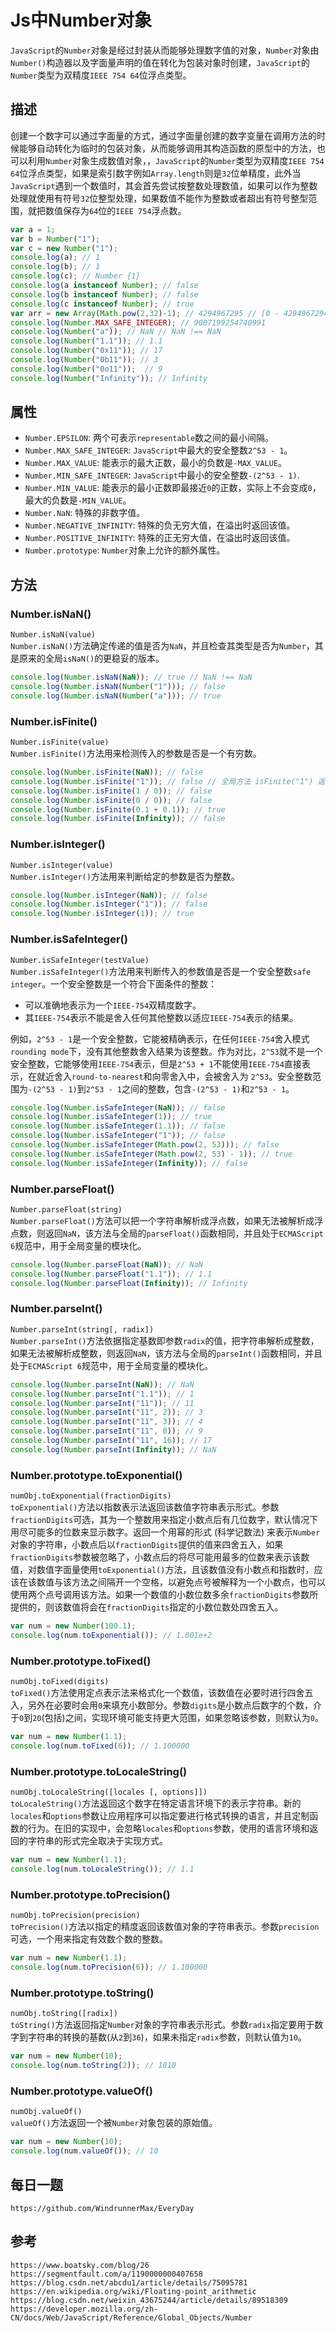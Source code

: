 # Js中Number对象
`JavaScript`的`Number`对象是经过封装从而能够处理数字值的对象，`Number`对象由`Number()`构造器以及字面量声明的值在转化为包装对象时创建，`JavaScript`的`Number`类型为双精度`IEEE 754 64`位浮点类型。

## 描述
创建一个数字可以通过字面量的方式，通过字面量创建的数字变量在调用方法的时候能够自动转化为临时的包装对象，从而能够调用其构造函数的原型中的方法，也可以利用`Number`对象生成数值对象，，`JavaScript`的`Number`类型为双精度`IEEE 754 64`位浮点类型，如果是索引数字例如`Array.length`则是`32`位单精度，此外当`JavaScript`遇到一个数值时，其会首先尝试按整数处理数值，如果可以作为整数处理就使用有符号`32`位整型处理，如果数值不能作为整数或者超出有符号整型范围，就把数值保存为`64`位的`IEEE 754`浮点数。

```javascript
var a = 1;
var b = Number("1");
var c = new Number("1");
console.log(a); // 1
console.log(b); // 1
console.log(c); // Number {1}
console.log(a instanceof Number); // false
console.log(b instanceof Number); // false
console.log(c instanceof Number); // true
var arr = new Array(Math.pow(2,32)-1); // 4294967295 // [0 - 4294967294]
console.log(Number.MAX_SAFE_INTEGER); // 9007199254740991
console.log(Number("a")); // NaN // NaN !== NaN
console.log(Number("1.1")); // 1.1
console.log(Number("0x11")); // 17
console.log(Number("0b11")); // 3
console.log(Number("0o11"));  // 9
console.log(Number("Infinity")); // Infinity
```

## 属性
* `Number.EPSILON`: 两个可表示`representable`数之间的最小间隔。
* `Number.MAX_SAFE_INTEGER`: `JavaScript`中最大的安全整数`2^53 - 1`。
* `Number.MAX_VALUE`: 能表示的最大正数，最小的负数是`-MAX_VALUE`。
* `Number.MIN_SAFE_INTEGER`: `JavaScript`中最小的安全整数`-(2^53 - 1)`.
* `Number.MIN_VALUE`: 能表示的最小正数即最接近`0`的正数，实际上不会变成`0`，最大的负数是`-MIN_VALUE`。
* `Number.NaN`: 特殊的非数字值。
* `Number.NEGATIVE_INFINITY`: 特殊的负无穷大值，在溢出时返回该值。
* `Number.POSITIVE_INFINITY`: 特殊的正无穷大值，在溢出时返回该值。
* `Number.prototype`: `Number`对象上允许的额外属性。

## 方法

### Number.isNaN()
`Number.isNaN(value)`  
`Number.isNaN()`方法确定传递的值是否为`NaN`，并且检查其类型是否为`Number`，其是原来的全局`isNaN()`的更稳妥的版本。

```javascript
console.log(Number.isNaN(NaN)); // true // NaN !== NaN
console.log(Number.isNaN(Number("1"))); // false
console.log(Number.isNaN(Number("a"))); // true
```

### Number.isFinite()
`Number.isFinite(value)`  
`Number.isFinite()`方法用来检测传入的参数是否是一个有穷数。

```javascript
console.log(Number.isFinite(NaN)); // false
console.log(Number.isFinite("1")); // false // 全局方法 isFinite("1") 返回 true
console.log(Number.isFinite(1 / 0)); // false
console.log(Number.isFinite(0 / 0)); // false
console.log(Number.isFinite(0.1 + 0.1)); // true
console.log(Number.isFinite(Infinity)); // false
```

### Number.isInteger()
`Number.isInteger(value)`  
`Number.isInteger()`方法用来判断给定的参数是否为整数。

```javascript
console.log(Number.isInteger(NaN)); // false
console.log(Number.isInteger("1")); // false 
console.log(Number.isInteger(1)); // true
```

### Number.isSafeInteger()
`Number.isSafeInteger(testValue)`  
`Number.isSafeInteger()`方法用来判断传入的参数值是否是一个安全整数`safe integer`。一个安全整数是一个符合下面条件的整数：
* 可以准确地表示为一个`IEEE-754`双精度数字。
* 其`IEEE-754`表示不能是舍入任何其他整数以适应`IEEE-754`表示的结果。

例如，`2^53 - 1`是一个安全整数，它能被精确表示，在任何`IEEE-754`舍入模式`rounding mode`下，没有其他整数舍入结果为该整数。作为对比，`2^53`就不是一个安全整数，它能够使用`IEEE-754`表示，但是`2^53 + 1`不能使用`IEEE-754`直接表示，在就近舍入`round-to-nearest`和向零舍入中，会被舍入为 `2^53`。安全整数范围为`-(2^53 - 1)`到`2^53 - 1`之间的整数，包含`-(2^53 - 1)`和`2^53 - 1`。

```javascript
console.log(Number.isSafeInteger(NaN)); // false
console.log(Number.isSafeInteger(1)); // true 
console.log(Number.isSafeInteger(1.1)); // false 
console.log(Number.isSafeInteger("1")); // false 
console.log(Number.isSafeInteger(Math.pow(2, 53))); // false 
console.log(Number.isSafeInteger(Math.pow(2, 53) - 1)); // true 
console.log(Number.isSafeInteger(Infinity)); // false
```

### Number.parseFloat()
`Number.parseFloat(string)`  
`Number.parseFloat()`方法可以把一个字符串解析成浮点数，如果无法被解析成浮点数，则返回`NaN`，该方法与全局的`parseFloat()`函数相同，并且处于`ECMAScript 6`规范中，用于全局变量的模块化。

```javascript
console.log(Number.parseFloat(NaN)); // NaN
console.log(Number.parseFloat("1.1")); // 1.1 
console.log(Number.parseFloat(Infinity)); // Infinity 
```

### Number.parseInt()
`Number.parseInt(string[, radix])`  
`Number.parseInt()`方法依据指定基数即参数`radix`的值，把字符串解析成整数，如果无法被解析成整数，则返回`NaN`，该方法与全局的`parseInt()`函数相同，并且处于`ECMAScript 6`规范中，用于全局变量的模块化。

```javascript
console.log(Number.parseInt(NaN)); // NaN
console.log(Number.parseInt("1.1")); // 1
console.log(Number.parseInt("11")); // 11
console.log(Number.parseInt("11", 2)); // 3
console.log(Number.parseInt("11", 3)); // 4
console.log(Number.parseInt("11", 8)); // 9
console.log(Number.parseInt("11", 16)); // 17
console.log(Number.parseInt(Infinity)); // NaN 
```

### Number.prototype.toExponential()
`numObj.toExponential(fractionDigits)`  
`toExponential()`方法以指数表示法返回该数值字符串表示形式。参数`fractionDigits`可选，其为一个整数用来指定小数点后有几位数字，默认情况下用尽可能多的位数来显示数字。返回一个用幂的形式 (科学记数法) 来表示`Number`对象的字符串，小数点后以`fractionDigits`提供的值来四舍五入，如果`fractionDigits`参数被忽略了，小数点后的将尽可能用最多的位数来表示该数值，对数值字面量使用`toExponential()`方法，且该数值没有小数点和指数时，应该在该数值与该方法之间隔开一个空格，以避免点号被解释为一个小数点，也可以使用两个点号调用该方法。如果一个数值的小数位数多余`fractionDigits`参数所提供的，则该数值将会在`fractionDigits`指定的小数位数处四舍五入。

```javascript
var num = new Number(100.1);
console.log(num.toExponential()); // 1.001e+2
```

### Number.prototype.toFixed()
`numObj.toFixed(digits)`  
`toFixed()`方法使用定点表示法来格式化一个数值，该数值在必要时进行四舍五入，另外在必要时会用`0`来填充小数部分。参数`digits`是小数点后数字的个数，介于`0`到`20`(包括)之间，实现环境可能支持更大范围，如果忽略该参数，则默认为`0`。

```javascript
var num = new Number(1.1);
console.log(num.toFixed(6)); // 1.100000
```

### Number.prototype.toLocaleString()
`numObj.toLocaleString([locales [, options]])`  
`toLocaleString()`方法返回这个数字在特定语言环境下的表示字符串。新的`locales`和`options`参数让应用程序可以指定要进行格式转换的语言，并且定制函数的行为。在旧的实现中，会忽略`locales`和`options`参数，使用的语言环境和返回的字符串的形式完全取决于实现方式。

```javascript
var num = new Number(1.1);
console.log(num.toLocaleString()); // 1.1
```

### Number.prototype.toPrecision()
`numObj.toPrecision(precision)`  
`toPrecision()`方法以指定的精度返回该数值对象的字符串表示。参数`precision`可选，一个用来指定有效数个数的整数。

```javascript
var num = new Number(1.1);
console.log(num.toPrecision(6)); // 1.100000
```

### Number.prototype.toString()
`numObj.toString([radix])`  
`toString()`方法返回指定`Number`对象的字符串表示形式。参数`radix`指定要用于数字到字符串的转换的基数(从`2`到`36`)，如果未指定`radix`参数，则默认值为`10`。

```javascript
var num = new Number(10);
console.log(num.toString(2)); // 1010
```

### Number.prototype.valueOf()
`numObj.valueOf()`  
`valueOf()`方法返回一个被`Number`对象包装的原始值。

```javascript
var num = new Number(10);
console.log(num.valueOf()); // 10
```


## 每日一题

```
https://github.com/WindrunnerMax/EveryDay
```

## 参考

```
https://www.boatsky.com/blog/26
https://segmentfault.com/a/1190000000407658
https://blog.csdn.net/abcdu1/article/details/75095781
https://en.wikipedia.org/wiki/Floating-point_arithmetic
https://blog.csdn.net/weixin_43675244/article/details/89518309
https://developer.mozilla.org/zh-CN/docs/Web/JavaScript/Reference/Global_Objects/Number
```
